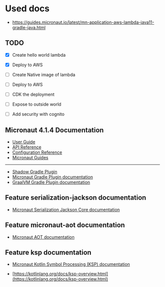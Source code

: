 # Used docs
- https://guides.micronaut.io/latest/mn-application-aws-lambda-java11-gradle-java.html

## TODO
- [x] Create hello world lambda
- [x] Deploy to AWS
- [ ] Create Native image of lambda
- [ ] Deploy to AWS
- [ ] CDK the deployment
- [ ] Expose to outside world
- [ ] Add security with cognito


## Micronaut 4.1.4 Documentation

- [User Guide](https://docs.micronaut.io/4.1.4/guide/index.html)
- [API Reference](https://docs.micronaut.io/4.1.4/api/index.html)
- [Configuration Reference](https://docs.micronaut.io/4.1.4/guide/configurationreference.html)
- [Micronaut Guides](https://guides.micronaut.io/index.html)
---

- [Shadow Gradle Plugin](https://plugins.gradle.org/plugin/com.github.johnrengelman.shadow)
- [Micronaut Gradle Plugin documentation](https://micronaut-projects.github.io/micronaut-gradle-plugin/latest/)
- [GraalVM Gradle Plugin documentation](https://graalvm.github.io/native-build-tools/latest/gradle-plugin.html)
## Feature serialization-jackson documentation

- [Micronaut Serialization Jackson Core documentation](https://micronaut-projects.github.io/micronaut-serialization/latest/guide/)


## Feature micronaut-aot documentation

- [Micronaut AOT documentation](https://micronaut-projects.github.io/micronaut-aot/latest/guide/)


## Feature ksp documentation

- [Micronaut Kotlin Symbol Processing (KSP) documentation](https://docs.micronaut.io/latest/guide/#kotlin)

- [https://kotlinlang.org/docs/ksp-overview.html](https://kotlinlang.org/docs/ksp-overview.html)


